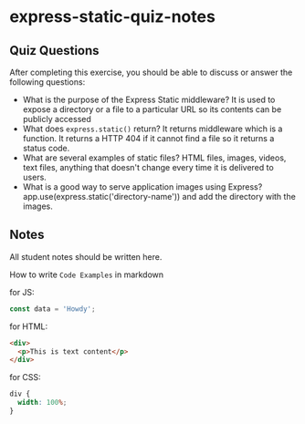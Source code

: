 # express-static-quiz-notes

## Quiz Questions

After completing this exercise, you should be able to discuss or answer the following questions:

- What is the purpose of the Express Static middleware?
  It is used to expose a directory or a file to a particular URL so its contents can be publicly accessed
- What does `express.static()` return?
  It returns middleware which is a function.
  It returns a HTTP 404 if it cannot find a file so it returns a status code.
- What are several examples of static files?
  HTML files, images, videos, text files, anything that doesn't change every time it is delivered to users.
- What is a good way to serve application images using Express?
  app.use(express.static('directory-name')) and add the directory with the images.

## Notes

All student notes should be written here.

How to write `Code Examples` in markdown

for JS:

```javascript
const data = 'Howdy';
```

for HTML:

```html
<div>
  <p>This is text content</p>
</div>
```

for CSS:

```css
div {
  width: 100%;
}
```
